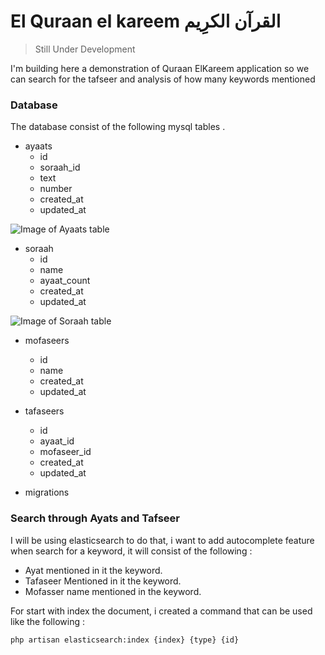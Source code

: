 # El Quraan el kareem  القرآن الكرِيم

> Still Under Development

I'm building here a demonstration of Quraan ElKareem application so we can search for the tafseer and analysis of how many keywords mentioned 

### Database 
The database consist of the following mysql tables .
- ayaats
    - id
    - soraah_id
    - text
    - number
    - created_at
    - updated_at

![Image of Ayaats table](http://pichoster.net/oU2)

- soraah
     - id
     - name
     - ayaat_count
     - created_at
     - updated_at

![Image of Soraah table](http://pichoster.net/oU6)

- mofaseers
    - id
    - name
    - created_at
    - updated_at
    

- tafaseers
    - id
    - ayaat_id
    - mofaseer_id
    - created_at
    - updated_at
    
- migrations


### Search through Ayats and Tafseer
I will be using elasticsearch to do that, i want to add autocomplete feature when search for a keyword, it will consist of the following : 
- Ayat mentioned in it the keyword. 
- Tafaseer Mentioned in it the keyword. 
- Mofasser name mentioned in the keyword.    

For start with index the document, i created a command that can be used like the following : 
```
php artisan elasticsearch:index {index} {type} {id}
```

